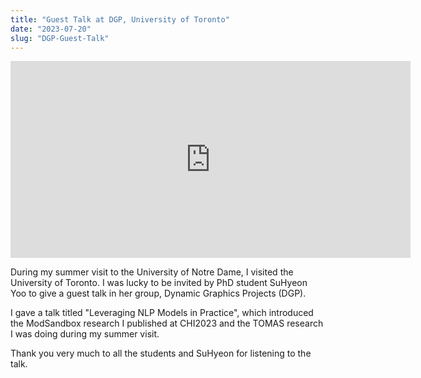 ```yaml
---
title: "Guest Talk at DGP, University of Toronto"
date: "2023-07-20"
slug: "DGP-Guest-Talk"
---
```


<iframe
  height='315'
  width='640'
  src='https://www.youtube.com/embed/65baijgNwHs'
  title='Guest Talk "Leveraging NLP Models in Practice" at DGP, University of Toronto'
  frameborder='0'
  allow='accelerometer; autoplay; clipboard-write; encrypted-media; gyroscope; picture-in-picture'
  allowfullscreen
  className='w-full'
></iframe>

During my summer visit to the University of Notre Dame, I visited the University of Toronto. I was lucky to be invited by PhD student SuHyeon Yoo to give a guest talk in her group, Dynamic Graphics Projects (DGP).

I gave a talk titled "Leveraging NLP Models in Practice", which introduced the ModSandbox research I published at CHI2023 and the TOMAS research I was doing during my summer visit.

Thank you very much to all the students and SuHyeon for listening to the talk.
